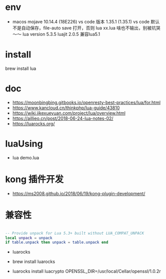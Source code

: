 # env
- macos mojave 10.14.4 (18E226)
vs code 版本 1.35.1 (1.35.1) 
vs code 默认不是自动保存，file-auto save 打开，否则 lua xx.lua 啥也不输出，别被坑哭～～
lua version 5.3.5
luajit 2.0.5 兼容lua5.1




# install
brew install lua

# doc
- https://moonbingbing.gitbooks.io/openresty-best-practices/lua/for.html
- https://www.kancloud.cn/thinkphp/lua-guide/43810
- https://wiki.jikexueyuan.com/project/lua/overview.html
- https://aillieo.cn/post/2018-06-24-lua-notes-02/
- https://luarocks.org/


# luaUsing
- lua demo.lua

# kong 插件开发
- https://ms2008.github.io/2018/06/19/kong-plugin-development/


# 兼容性

```lua

-- Provide unpack for Lua 5.3+ built without LUA_COMPAT_UNPACK
local unpack = unpack
if table.unpack then unpack = table.unpack end


```

- luarocks
- brew install luarocks

- luarocks install luacrypto OPENSSL_DIR=/usr/local/Cellar/openssl/1.0.2r

